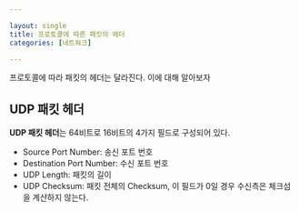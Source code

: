 ```yaml
---

layout: single
title: 프로토콜에 따른 패킷의 헤더
categories: [네트워크]

---
```


 프로토콜에 따라 패킷의 헤더는 달라진다. 이에 대해 알아보자
 
 <h2>UDP 패킷 헤더</h2>
 <strong>UDP 패킷 헤더</strong>는 64비트로 16비트의 4가지 필드로 구성되어 있다.
 
- Source Port Number: 송신 포트 번호
- Destination Port Number: 수신 포트 번호
- UDP Length: 패킷의 길이
- UDP Checksum: 패킷 전체의 Checksum, 이 필드가 0일 경우 수신측은 체크섬을 계산하지 않는다. 